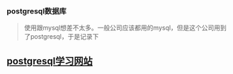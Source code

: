 ### postgresql数据库

>使用跟mysql想差不太多。一般公司应该都用的mysql，但是这个公司用到了postgresql，于是记录下

## [postgresql学习网站](https://www.runoob.com/postgresql/postgresql-tutorial.html)

